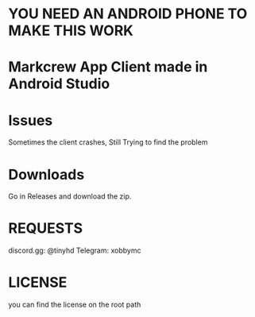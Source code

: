 # YOU NEED AN ANDROID PHONE TO MAKE THIS WORK

# Markcrew App Client made in Android Studio

# Issues

Sometimes the client crashes, Still Trying to find the problem
 
# Downloads

Go in Releases and download the zip.


# REQUESTS

discord.gg: @tinyhd
Telegram: xobbymc


# LICENSE

you can find the license on the root path